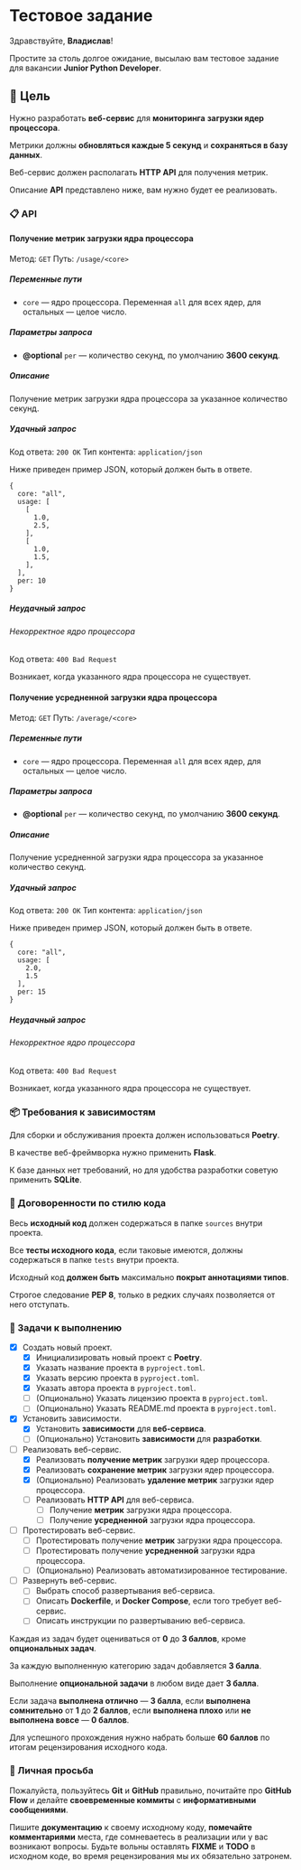# Тестовое задание

Здравствуйте, **Владислав**!

Простите за столь долгое ожидание, высылаю вам тестовое задание для вакансии **Junior Python Developer**.

## :dart: Цель

Нужно разработать **веб-сервис** для **мониторинга** **загрузки ядер процессора**.

Метрики должны **обновляться каждые 5 секунд** и **сохраняться в базу данных**.

Веб-сервис должен располагать **HTTP API** для получения метрик.

Описание **API** представлено ниже, вам нужно будет ее реализовать.

### :clipboard: API

#### Получение метрик загрузки ядра процессора

Метод: `GET` Путь: `/usage/<core>`

##### Переменные пути

* `core` — ядро процессора. Переменная `all` для всех ядер, для остальных — целое число.

##### Параметры запроса

* **@optional** `per` — количество секунд, по умолчанию **3600 секунд**.

##### Описание

Получение метрик загрузки ядра процессора за указанное количество секунд.

##### Удачный запрос

Код ответа: `200 OK` Тип контента: `application/json`

Ниже приведен пример JSON, который должен быть в ответе.

```json5
{
  core: "all",
  usage: [
    [
      1.0,
      2.5,
    ],
    [
      1.0,
      1.5,
    ],
  ],
  per: 10
}
```

##### Неудачный запрос

###### Некорректное ядро процессора

Код ответа: `400 Bad Request`

Возникает, когда указанного ядра процессора не существует.

#### Получение усредненной загрузки ядра процессора

Метод: `GET` Путь: `/average/<core>`

##### Переменные пути

* `core` — ядро процессора. Переменная `all` для всех ядер, для остальных — целое число.

##### Параметры запроса

* **@optional** `per` — количество секунд, по умолчанию **3600 секунд**.

##### Описание

Получение усредненной загрузки ядра процессора за указанное количество секунд.

##### Удачный запрос

Код ответа: `200 OK` Тип контента: `application/json`

Ниже приведен пример JSON, который должен быть в ответе.

```json5
{
  core: "all",
  usage: [
    2.0,
    1.5
  ],
  per: 15
}
```

##### Неудачный запрос

###### Некорректное ядро процессора

Код ответа: `400 Bad Request`

Возникает, когда указанного ядра процессора не существует.

### :package: Требования к зависимостям

Для сборки и обслуживания проекта должен использоваться **Poetry**.

В качестве веб-фреймворка нужно применить **Flask**.

К базе данных нет требований, но для удобства разработки советую применить **SQLite**.

### :briefcase: Договоренности по стилю кода

Весь **исходный код** должен содержаться в папке `sources` внутри проекта.

Все **тесты исходного кода**, если таковые имеются, должны содержаться в папке `tests` внутри проекта.

Исходный код **должен быть** максимально **покрыт аннотациями типов**.

Строгое следование **PEP 8**, только в редких случаях позволяется от него отступать.

### :card_index: Задачи к выполнению

* [x] Создать новый проект.
    * [x] Инициализировать новый проект с **Poetry**.
    * [x] Указать название проекта в `pyproject.toml`.
    * [x] Указать версию проекта в `pyproject.toml`.
    * [x] Указать автора проекта в `pyproject.toml`.
    * [ ] (Опционально) Указать лицензию проекта в `pyproject.toml`.
    * [ ] (Опционально) Указать README.md проекта в `pyproject.toml`.
* [x] Установить зависимости.
    * [x] Установить **зависимости** для **веб-сервиса**.
    * [ ] (Опционально) Установить **зависимости** для **разработки**.
* [ ] Реализовать веб-сервис.
    * [x] Реализовать **получение метрик** загрузки ядер процессора.
    * [x] Реализовать **сохранение метрик** загрузки ядер процессора.
    * [x] (Опционально) Реализовать **удаление метрик** загрузки ядер процессора.
    * [ ] Реализовать **HTTP API** для веб-сервиса.
        * [ ] Получение **метрик** загрузки ядра процессора.
        * [ ] Получение **усредненной** загрузки ядра процессора.
* [ ] Протестировать веб-сервис.
    * [ ] Протестировать получение **метрик** загрузки ядра процессора.
    * [ ] Протестировать получение **усредненной** загрузки ядра процессора.
    * [ ] (Опционально) Реализовать автоматизированное тестирование.
* [ ] Развернуть веб-сервис.
    * [ ] Выбрать способ развертывания веб-сервиса.
    * [ ] Описать **Dockerfile**, и **Docker Compose**, если того требует веб-сервис.
    * [ ] Описать инструкции по развертыванию веб-сервиса.

Каждая из задач будет оцениваться от **0** до **3 баллов**, кроме **опциональных задач**.

За каждую выполненную категорию задач добавляется **3 балла**.

Выполнение **опциональной задачи** в любом виде дает **3 балла**.

Если задача **выполнена отлично** — **3 балла**, если **выполнена сомнительно** от **1** до **2 баллов**, если **выполнена плохо** или **не выполнена вовсе** — **0 баллов**.

Для успешного прохождения нужно набрать больше **60 баллов** по итогам рецензирования исходного кода.

### :love_letter: Личная просьба

Пожалуйста, пользуйтесь **Git** и **GitHub** правильно, почитайте про **GitHub Flow** и делайте **своевременные коммиты** с
**информативными сообщениями**.

Пишите **документацию** к своему исходному коду, **помечайте комментариями** места, где сомневаетесь в реализации или у вас возникают вопросы.
Будьте вольны оставлять **FIXME** и **TODO** в исходном коде, во время рецензирования мы их обязательно затронем.